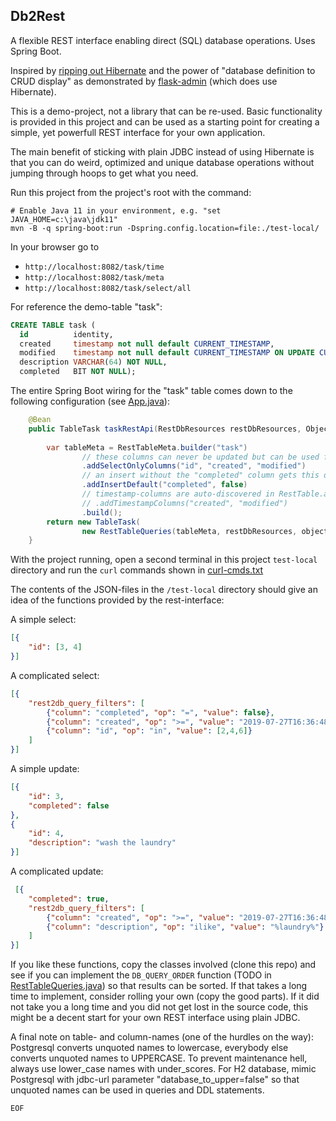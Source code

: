 Db2Rest
-------

A flexible REST interface enabling direct (SQL) database operations. Uses Spring Boot. 

Inspired by [ripping out Hibernate](https://dev.to/jillesvangurp/ripping-out-hibernate-and-going-native-jdbc-1lf2)
and the power of "database definition to CRUD display" as demonstrated by [flask-admin](https://github.com/flask-admin/flask-admin)
(which does use Hibernate).

This is a demo-project, not a library that can be re-used.
Basic functionality is provided in this project and can be used as a starting point 
for creating a simple, yet powerfull REST interface for your own application.

The main benefit of sticking with plain JDBC instead of using Hibernate
is that you can do weird, optimized and unique database operations 
without jumping through hoops to get what you need.   

Run this project from the project's root with the command:

	# Enable Java 11 in your environment, e.g. "set JAVA_HOME=c:\java\jdk11"
	mvn -B -q spring-boot:run -Dspring.config.location=file:./test-local/

In your browser go to

- `http://localhost:8082/task/time`
- `http://localhost:8082/task/meta`
- `http://localhost:8082/task/select/all`

For reference the demo-table "task":

```SQL
CREATE TABLE task (
  id          identity,
  created     timestamp not null default CURRENT_TIMESTAMP,
  modified    timestamp not null default CURRENT_TIMESTAMP ON UPDATE CURRENT_TIMESTAMP,
  description VARCHAR(64) NOT NULL,
  completed   BIT NOT NULL);
```

The entire Spring Boot wiring for the "task" table comes down to the following configuration 
(see [App.java](./src/main/java/com/github/fwi/db2restapp/App.java)):

```java
	@Bean
	public TableTask taskRestApi(RestDbResources restDbResources, ObjectMapper objectMapper) {
		
		var tableMeta = RestTableMeta.builder("task")
				// these columns can never be updated but can be used for selection of a record to update
				.addSelectOnlyColumns("id", "created", "modified")
				// an insert without the "completed" column gets this default value 
				.addInsertDefault("completed", false)
				// timestamp-columns are auto-discovered in RestTable.afterPropertiesSet()
				// .addTimestampColumns("created", "modified")
				.build();
		return new TableTask(
				new RestTableQueries(tableMeta, restDbResources, objectMapper));
	}
```

With the project running, open a second terminal in this project `test-local` directory
and run the `curl` commands shown in [curl-cmds.txt](./test-local/curl-cmds.txt)

The contents of the JSON-files in the `/test-local` directory
should give an idea of the functions provided by the rest-interface:

A simple select:

```JSON
[{
	"id": [3, 4]
}]
```

A complicated select:

```JSON
[{
	"rest2db_query_filters": [
		{"column": "completed", "op": "=", "value": false},
		{"column": "created", "op": ">=", "value": "2019-07-27T16:36:48.035+0000"},
		{"column": "id", "op": "in", "value": [2,4,6]}
	]
}]
```

A simple update:

```JSON
[{
	"id": 3,
	"completed": false
},
{
	"id": 4,
	"description": "wash the laundry"
}]
```

A complicated update:

```JSON
 [{
	"completed": true,
	"rest2db_query_filters": [
		{"column": "created", "op": ">=", "value": "2019-07-27T16:36:48.035+0000"},
		{"column": "description", "op": "ilike", "value": "%laundry%"}
	]
}]
```

If you like these functions, copy the classes involved (clone this repo)
and see if you can implement the `DB_QUERY_ORDER` function
(TODO in [RestTableQueries.java](./src/main/java/com/github/fwi/db2rest/RestTableQueries.java))
so that results can be sorted. If that takes a long time to implement,
consider rolling your own (copy the good parts).
If it did not take you a long time and you did not get lost in the source code,
this might be a decent start for your own REST interface using plain JDBC.

A final note on table- and  column-names (one of the hurdles on the way):
Postgresql converts unquoted names to lowercase,
everybody else converts unquoted names to UPPERCASE.
To prevent maintenance hell, always use lower\_case names with under\_scores.
For H2 database, mimic Postgresql with jdbc-url parameter "database\_to\_upper=false"
so that unquoted names can be used in queries and DDL statements. 


`EOF`